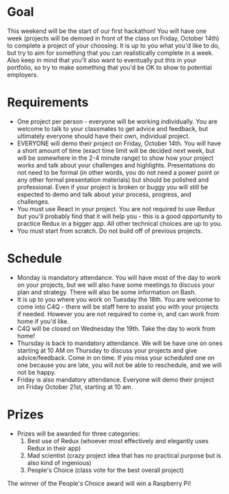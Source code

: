 # Goal
This weekend will be the start of our first hackathon! You will have one week (projects will be demoed in front of the class on Friday, October 14th) to complete a project of your choosing. It is up to you what you'd like to do, but try to aim for something that you can realistically complete in a week. Also keep in mind that you'll also want to eventually put this in your portfolio, so try to make something that you'd be OK to show to potential employers.

# Requirements
- One project per person - everyone will be working individually. You are welcome to talk to your classmates to get advice and feedback, but ultimately everyone should have their own, individual project.
- EVERYONE will demo their project on Friday, October 14th. You will have a short amount of time (exact time limit will be decided next week, but will be somewhere in the 2-4 minute range) to show how your project works and talk about your challenges and highlights. Presentations do not need to be formal (in other words, you do not need a power point or any other formal presentation materials) but should be polished and professional. Even if your project is broken or buggy you will still be expected to demo and talk about your process, progress, and challenges.
- You must use React in your project. You are not required to use Redux but you'll probably find that it will help you - this is a good opportunity to practice Redux in a bigger app. All other technical choices are up to you.
- You must start from scratch. Do not build off of previous projects.

# Schedule
- Monday is mandatory attendance. You will have most of the day to work on your projects, but we will also have some meetings to discuss your plan and strategy. There will also be some information on Bash.
- It is up to you where you work on Tuesday the 18th. You are welcome to come into C4Q - there will be staff here to assist you with your projects if needed. However you are not required to come in, and can work from home if you'd like.
- C4Q will be closed on Wednesday the 19th. Take the day to work from home!
- Thursday is back to mandatory attendance. We will be have one on ones starting at 10 AM on Thursday to discuss your projects and give advice/feedback. Come in on time. If you miss your scheduled one on one because you are late, you will not be able to reschedule, and we will not be happy.
- Friday is also mandatory attendance. Everyone will demo their project on Friday October 21st, starting at 10 am.

# Prizes
- Prizes will be awarded for three categories:
  1. Best use of Redux (whoever most effectively and elegantly uses Redux in their app)
  2. Mad scientist (crazy project idea that has no practical purpose but is also kind of ingenious)
  3. People's Choice (class vote for the best overall project)

The winner of the People's Choice award will win a Raspberry Pi!
